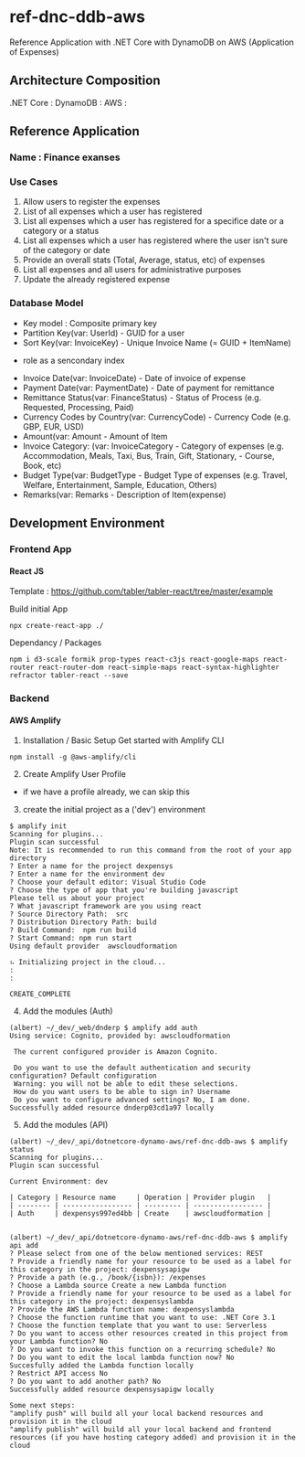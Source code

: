 # ref-dnc-ddb-aws
Reference Application with .NET Core with DynamoDB on AWS (Application of Expenses)


## Architecture Composition

.NET Core : 
DynamoDB :
AWS :


## Reference Application 
### Name : Finance exanses
### Use Cases
1) Allow users to register the expenses
2) List of all expenses which a user has registered
3) List all expenses which a user has registered for a specifice date or a category or a status
4) List all expenses which a user has registered where the user isn't sure of the category or date
5) Provide an overall stats (Total, Average, status, etc) of expenses
6) List all expenses and all users for administrative purposes
7) Update the already registered expense

### Database Model
- Key model : Composite primary key
- Partition Key(var: <Guid>UserId) - GUID for a user
- Sort Key(var: <string>InvoiceKey) - Unique Invoice Name (= GUID + ItemName)
 * role as a sencondary index
- Invoice Date(var: <string>InvoiceDate) - Date of invoice of expense
- Payment Date(var: <string>PaymentDate) - Date of payment for remittance
- Remittance Status(var: <string>FinanceStatus) - Status of Process (e.g. Requested, Processing, Paid)
- Currency Codes by Country(var: <string>CurrencyCode) - Currency Code (e.g. GBP, EUR, USD)
- Amount(var: <int>Amount - Amount of Item
- Invoice Category: (var: <string>InvoiceCategory - Category of expenses (e.g. Accommodation, Meals, Taxi, Bus, Train, Gift, Stationary, - Course, Book, etc)
- Budget Type(var: <string>BudgetType - Budget Type of expenses (e.g. Travel, Welfare, Entertainment, Sample, Education, Others) 
- Remarks(var: <string>Remarks - Description of Item(expense)



## Development Environment
### Frontend App 
#### React JS
Template : https://github.com/tabler/tabler-react/tree/master/example

Build initial App
```
npx create-react-app ./
```

Dependancy / Packages
```
npm i d3-scale formik prop-types react-c3js react-google-maps react-router react-router-dom react-simple-maps react-syntax-highlighter refractor tabler-react --save
```

### Backend
#### AWS Amplify
1) Installation / Basic Setup
Get started with Amplify CLI
```
npm install -g @aws-amplify/cli
```

2) Create Amplify User Profile
 * if we have a profile already, we can skip this
 
3) create the initial project as a ('dev') environment
```
$ amplify init
Scanning for plugins...
Plugin scan successful
Note: It is recommended to run this command from the root of your app directory
? Enter a name for the project dexpensys
? Enter a name for the environment dev
? Choose your default editor: Visual Studio Code
? Choose the type of app that you're building javascript
Please tell us about your project
? What javascript framework are you using react
? Source Directory Path:  src
? Distribution Directory Path: build
? Build Command:  npm run build
? Start Command: npm run start
Using default provider  awscloudformation

⠦ Initializing project in the cloud...
:
:

CREATE_COMPLETE
```

4) Add the modules (Auth)
```
(albert) ~/_dev/_web/dnderp $ amplify add auth
Using service: Cognito, provided by: awscloudformation
 
 The current configured provider is Amazon Cognito. 
 
 Do you want to use the default authentication and security configuration? Default configuration
 Warning: you will not be able to edit these selections. 
 How do you want users to be able to sign in? Username
 Do you want to configure advanced settings? No, I am done.
Successfully added resource dnderp03cd1a97 locally
```

5) Add the modules (API)
```
(albert) ~/_dev/_api/dotnetcore-dynamo-aws/ref-dnc-ddb-aws $ amplify status
Scanning for plugins...
Plugin scan successful

Current Environment: dev

| Category | Resource name     | Operation | Provider plugin   |
| -------- | ----------------- | --------- | ----------------- |
| Auth     | dexpensys997ed4bb | Create    | awscloudformation |


(albert) ~/_dev/_api/dotnetcore-dynamo-aws/ref-dnc-ddb-aws $ amplify api add
? Please select from one of the below mentioned services: REST
? Provide a friendly name for your resource to be used as a label for this category in the project: dexpensysapigw
? Provide a path (e.g., /book/{isbn}): /expenses
? Choose a Lambda source Create a new Lambda function
? Provide a friendly name for your resource to be used as a label for this category in the project: dexpensyslambda
? Provide the AWS Lambda function name: dexpensyslambda
? Choose the function runtime that you want to use: .NET Core 3.1
? Choose the function template that you want to use: Serverless
? Do you want to access other resources created in this project from your Lambda function? No
? Do you want to invoke this function on a recurring schedule? No
? Do you want to edit the local lambda function now? No
Succesfully added the Lambda function locally
? Restrict API access No
? Do you want to add another path? No
Successfully added resource dexpensysapigw locally

Some next steps:
"amplify push" will build all your local backend resources and provision it in the cloud
"amplify publish" will build all your local backend and frontend resources (if you have hosting category added) and provision it in the cloud
```

